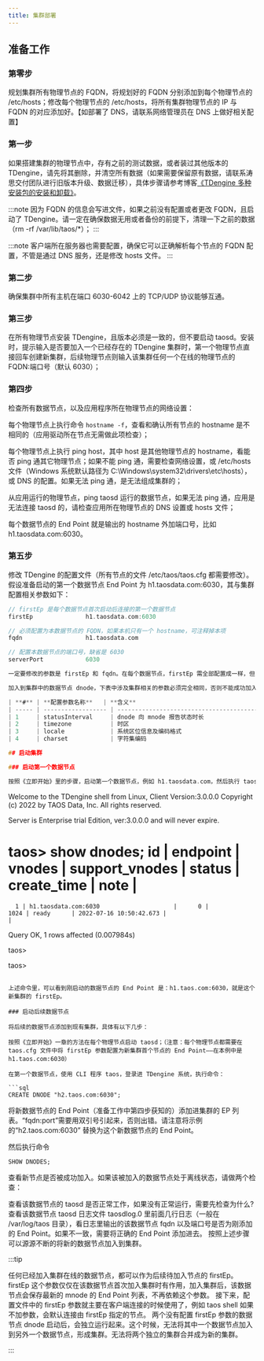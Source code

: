 ```yaml
---
title: 集群部署
---
```


## 准备工作

### 第零步

规划集群所有物理节点的 FQDN，将规划好的 FQDN 分别添加到每个物理节点的 /etc/hosts；修改每个物理节点的 /etc/hosts，将所有集群物理节点的 IP 与 FQDN 的对应添加好。【如部署了 DNS，请联系网络管理员在 DNS 上做好相关配置】

### 第一步

如果搭建集群的物理节点中，存有之前的测试数据，或者装过其他版本的 TDengine，请先将其删除，并清空所有数据（如果需要保留原有数据，请联系涛思交付团队进行旧版本升级、数据迁移），具体步骤请参考博客[《TDengine 多种安装包的安装和卸载》](https://www.taosdata.com/blog/2019/08/09/566.html)。

:::note
因为 FQDN 的信息会写进文件，如果之前没有配置或者更改 FQDN，且启动了 TDengine。请一定在确保数据无用或者备份的前提下，清理一下之前的数据（rm -rf /var/lib/taos/\*）；
:::

:::note
客户端所在服务器也需要配置，确保它可以正确解析每个节点的 FQDN 配置，不管是通过 DNS 服务，还是修改 hosts 文件。
:::

### 第二步

确保集群中所有主机在端口 6030-6042 上的 TCP/UDP 协议能够互通。

### 第三步

在所有物理节点安装 TDengine，且版本必须是一致的，但不要启动 taosd。安装时，提示输入是否要加入一个已经存在的 TDengine 集群时，第一个物理节点直接回车创建新集群，后续物理节点则输入该集群任何一个在线的物理节点的 FQDN:端口号（默认 6030）；

### 第四步

检查所有数据节点，以及应用程序所在物理节点的网络设置：

每个物理节点上执行命令 `hostname -f`，查看和确认所有节点的 hostname 是不相同的（应用驱动所在节点无需做此项检查）；

每个物理节点上执行 ping host，其中 host 是其他物理节点的 hostname，看能否 ping 通其它物理节点；如果不能 ping 通，需要检查网络设置，或 /etc/hosts 文件（Windows 系统默认路径为 C:\Windows\system32\drivers\etc\hosts），或 DNS 的配置。如果无法 ping 通，是无法组成集群的；

从应用运行的物理节点，ping taosd 运行的数据节点，如果无法 ping 通，应用是无法连接 taosd 的，请检查应用所在物理节点的 DNS 设置或 hosts 文件；

每个数据节点的 End Point 就是输出的 hostname 外加端口号，比如 h1.taosdata.com:6030。

### 第五步

修改 TDengine 的配置文件（所有节点的文件 /etc/taos/taos.cfg 都需要修改）。假设准备启动的第一个数据节点 End Point 为 h1.taosdata.com:6030，其与集群配置相关参数如下：

```c
// firstEp 是每个数据节点首次启动后连接的第一个数据节点
firstEp               h1.taosdata.com:6030

// 必须配置为本数据节点的 FQDN，如果本机只有一个 hostname，可注释掉本项
fqdn                  h1.taosdata.com

// 配置本数据节点的端口号，缺省是 6030
serverPort            6030

一定要修改的参数是 firstEp 和 fqdn。在每个数据节点，firstEp 需全部配置成一样，但 fqdn 一定要配置成其所在数据节点的值。其他参数可不做任何修改，除非你很清楚为什么要修改。

加入到集群中的数据节点 dnode，下表中涉及集群相关的参数必须完全相同，否则不能成功加入到集群中。

| **#** | **配置参数名称**   | **含义**                                    |
| ----- | ------------------ | ------------------------------------------- |
| 1     | statusInterval     | dnode 向 mnode 报告状态时长                 |
| 2     | timezone           | 时区                                        |
| 3     | locale             | 系统区位信息及编码格式                       |
| 4     | charset            | 字符集编码                                 |

## 启动集群

### 启动第一个数据节点

按照《立即开始》里的步骤，启动第一个数据节点，例如 h1.taosdata.com，然后执行 taos，启动 taos shell，从 shell 里执行命令“SHOW DNODES”，如下所示：

```
Welcome to the TDengine shell from Linux, Client Version:3.0.0.0
Copyright (c) 2022 by TAOS Data, Inc. All rights reserved.

Server is Enterprise trial Edition, ver:3.0.0.0 and will never expire.

taos> show dnodes;
   id   |            endpoint            | vnodes | support_vnodes |   status   |       create_time       |              note              |
============================================================================================================================================
      1 | h1.taosdata.com:6030                     |      0 |           1024 | ready      | 2022-07-16 10:50:42.673 |                                |
Query OK, 1 rows affected (0.007984s)

taos>

taos>

````

上述命令里，可以看到刚启动的数据节点的 End Point 是：h1.taos.com:6030，就是这个新集群的 firstEp。

### 启动后续数据节点

将后续的数据节点添加到现有集群，具体有以下几步：

按照《立即开始》一章的方法在每个物理节点启动 taosd；（注意：每个物理节点都需要在 taos.cfg 文件中将 firstEp 参数配置为新集群首个节点的 End Point——在本例中是 h1.taos.com:6030）

在第一个数据节点，使用 CLI 程序 taos，登录进 TDengine 系统，执行命令：

```sql
CREATE DNODE "h2.taos.com:6030";
````

将新数据节点的 End Point（准备工作中第四步获知的）添加进集群的 EP 列表。“fqdn:port”需要用双引号引起来，否则出错。请注意将示例的“h2.taos.com:6030” 替换为这个新数据节点的 End Point。

然后执行命令

```sql
SHOW DNODES;
```

查看新节点是否被成功加入。如果该被加入的数据节点处于离线状态，请做两个检查：

查看该数据节点的 taosd 是否正常工作，如果没有正常运行，需要先检查为什么?
查看该数据节点 taosd 日志文件 taosdlog.0 里前面几行日志（一般在 /var/log/taos 目录），看日志里输出的该数据节点 fqdn 以及端口号是否为刚添加的 End Point。如果不一致，需要将正确的 End Point 添加进去。
按照上述步骤可以源源不断的将新的数据节点加入到集群。

:::tip

任何已经加入集群在线的数据节点，都可以作为后续待加入节点的 firstEp。
firstEp 这个参数仅仅在该数据节点首次加入集群时有作用，加入集群后，该数据节点会保存最新的 mnode 的 End Point 列表，不再依赖这个参数。
接下来，配置文件中的 firstEp 参数就主要在客户端连接的时候使用了，例如 taos shell 如果不加参数，会默认连接由 firstEp 指定的节点。
两个没有配置 firstEp 参数的数据节点 dnode 启动后，会独立运行起来。这个时候，无法将其中一个数据节点加入到另外一个数据节点，形成集群。无法将两个独立的集群合并成为新的集群。

:::
